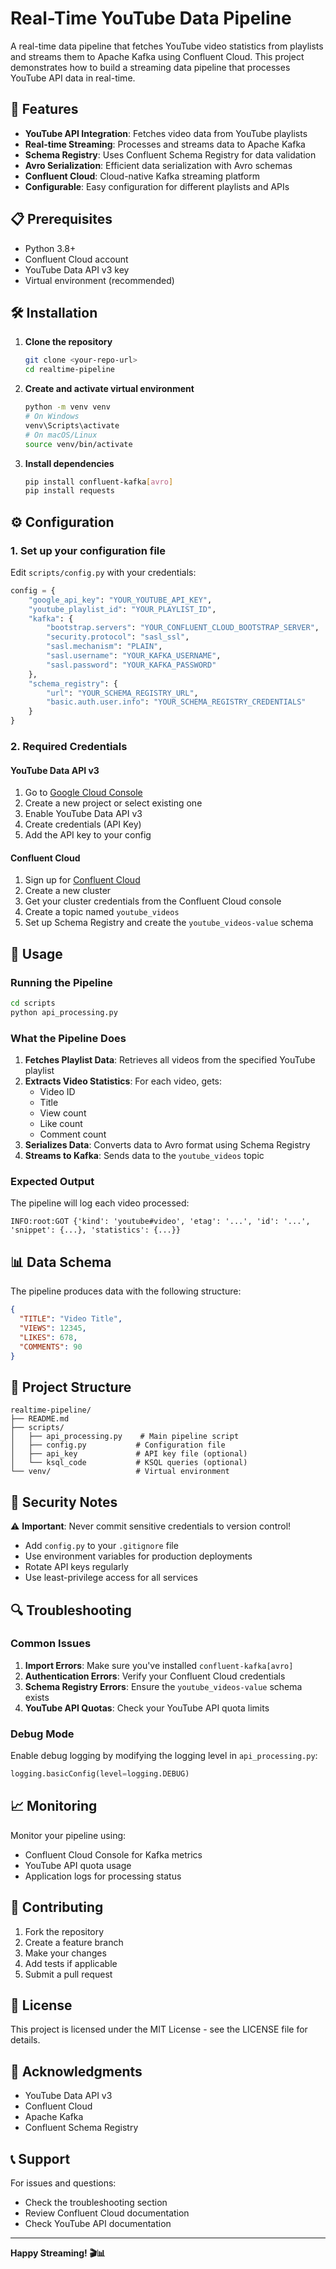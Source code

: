 # Real-Time YouTube Data Pipeline

A real-time data pipeline that fetches YouTube video statistics from playlists and streams them to Apache Kafka using Confluent Cloud. This project demonstrates how to build a streaming data pipeline that processes YouTube API data in real-time.

## 🚀 Features

- **YouTube API Integration**: Fetches video data from YouTube playlists
- **Real-time Streaming**: Processes and streams data to Apache Kafka
- **Schema Registry**: Uses Confluent Schema Registry for data validation
- **Avro Serialization**: Efficient data serialization with Avro schemas
- **Confluent Cloud**: Cloud-native Kafka streaming platform
- **Configurable**: Easy configuration for different playlists and APIs

## 📋 Prerequisites

- Python 3.8+
- Confluent Cloud account
- YouTube Data API v3 key
- Virtual environment (recommended)

## 🛠️ Installation

1. **Clone the repository**
   ```bash
   git clone <your-repo-url>
   cd realtime-pipeline
   ```

2. **Create and activate virtual environment**
   ```bash
   python -m venv venv
   # On Windows
   venv\Scripts\activate
   # On macOS/Linux
   source venv/bin/activate
   ```

3. **Install dependencies**
   ```bash
   pip install confluent-kafka[avro]
   pip install requests
   ```

## ⚙️ Configuration

### 1. Set up your configuration file

Edit `scripts/config.py` with your credentials:

```python
config = {
    "google_api_key": "YOUR_YOUTUBE_API_KEY",
    "youtube_playlist_id": "YOUR_PLAYLIST_ID",
    "kafka": {
        "bootstrap.servers": "YOUR_CONFLUENT_CLOUD_BOOTSTRAP_SERVER",
        "security.protocol": "sasl_ssl",
        "sasl.mechanism": "PLAIN",
        "sasl.username": "YOUR_KAFKA_USERNAME",
        "sasl.password": "YOUR_KAFKA_PASSWORD"
    },
    "schema_registry": {
        "url": "YOUR_SCHEMA_REGISTRY_URL",
        "basic.auth.user.info": "YOUR_SCHEMA_REGISTRY_CREDENTIALS"
    }
}
```

### 2. Required Credentials

#### YouTube Data API v3
1. Go to [Google Cloud Console](https://console.cloud.google.com/)
2. Create a new project or select existing one
3. Enable YouTube Data API v3
4. Create credentials (API Key)
5. Add the API key to your config

#### Confluent Cloud
1. Sign up for [Confluent Cloud](https://www.confluent.io/confluent-cloud/)
2. Create a new cluster
3. Get your cluster credentials from the Confluent Cloud console
4. Create a topic named `youtube_videos`
5. Set up Schema Registry and create the `youtube_videos-value` schema

## 🎯 Usage

### Running the Pipeline

```bash
cd scripts
python api_processing.py
```

### What the Pipeline Does

1. **Fetches Playlist Data**: Retrieves all videos from the specified YouTube playlist
2. **Extracts Video Statistics**: For each video, gets:
   - Video ID
   - Title
   - View count
   - Like count
   - Comment count
3. **Serializes Data**: Converts data to Avro format using Schema Registry
4. **Streams to Kafka**: Sends data to the `youtube_videos` topic

### Expected Output

The pipeline will log each video processed:
```
INFO:root:GOT {'kind': 'youtube#video', 'etag': '...', 'id': '...', 'snippet': {...}, 'statistics': {...}}
```

## 📊 Data Schema

The pipeline produces data with the following structure:

```json
{
  "TITLE": "Video Title",
  "VIEWS": 12345,
  "LIKES": 678,
  "COMMENTS": 90
}
```

## 🔧 Project Structure

```
realtime-pipeline/
├── README.md
├── scripts/
│   ├── api_processing.py    # Main pipeline script
│   ├── config.py           # Configuration file
│   ├── api_key             # API key file (optional)
│   └── ksql_code           # KSQL queries (optional)
└── venv/                   # Virtual environment
```

## 🚨 Security Notes

⚠️ **Important**: Never commit sensitive credentials to version control!

- Add `config.py` to your `.gitignore` file
- Use environment variables for production deployments
- Rotate API keys regularly
- Use least-privilege access for all services

## 🔍 Troubleshooting

### Common Issues

1. **Import Errors**: Make sure you've installed `confluent-kafka[avro]`
2. **Authentication Errors**: Verify your Confluent Cloud credentials
3. **Schema Registry Errors**: Ensure the `youtube_videos-value` schema exists
4. **YouTube API Quotas**: Check your YouTube API quota limits

### Debug Mode

Enable debug logging by modifying the logging level in `api_processing.py`:

```python
logging.basicConfig(level=logging.DEBUG)
```

## 📈 Monitoring

Monitor your pipeline using:
- Confluent Cloud Console for Kafka metrics
- YouTube API quota usage
- Application logs for processing status

## 🤝 Contributing

1. Fork the repository
2. Create a feature branch
3. Make your changes
4. Add tests if applicable
5. Submit a pull request

## 📄 License

This project is licensed under the MIT License - see the LICENSE file for details.

## 🙏 Acknowledgments

- YouTube Data API v3
- Confluent Cloud
- Apache Kafka
- Confluent Schema Registry

## 📞 Support

For issues and questions:
- Check the troubleshooting section
- Review Confluent Cloud documentation
- Check YouTube API documentation

---

**Happy Streaming! 🎬📊** 